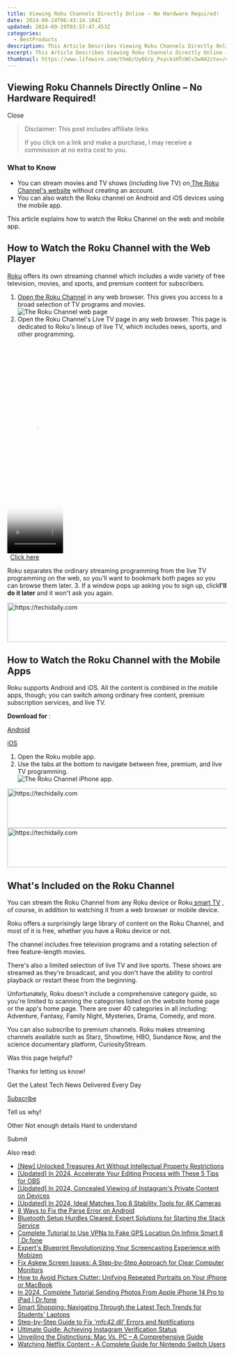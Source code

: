 ```yaml
---
title: Viewing Roku Channels Directly Online – No Hardware Required!
date: 2024-09-24T06:43:14.104Z
updated: 2024-09-29T03:57:47.453Z
categories:
  - BestProducts
description: This Article Describes Viewing Roku Channels Directly Online – No Hardware Required!
excerpt: This Article Describes Viewing Roku Channels Directly Online – No Hardware Required!
thumbnail: https://www.lifewire.com/thmb/Uy0Grp_PxycksHTcWCv3wAH2zto=/400x300/filters:no_upscale():max_bytes(150000):strip_icc():format(webp)/how-to-watch-the-roku-channel-without-a-roku-device-hero-9d9df069adb942b4926fc9b4709c14ee.jpg
---
```


## Viewing Roku Channels Directly Online – No Hardware Required!

Close 

>  Disclaimer: This post includes affiliate links
>
>  If you click on a link and make a purchase, I may receive a commission at no extra cost to you.
>

###  What to Know

* You can stream movies and TV shows (including live TV) on[ The Roku Channel's website](https://www.roku.com/whats-on/the-roku-channel) without creating an account.
* You can also watch the Roku channel on Android and iOS devices using the mobile app.

 This article explains how to watch the Roku Channel on the web and mobile app.

##  How to Watch the Roku Channel with the Web Player

[ Roku](https://www.lifewire.com/what-is-a-roku-4142216) offers its own streaming channel which includes a wide variety of free television, movies, and sports, and premium content for subscribers.

1. [ Open the Roku Channel](https://therokuchannel.roku.com/) in any web browser. This gives you access to a broad selection of TV programs and movies.  
![The Roku Channel web page](https://www.lifewire.com/thmb/r3XdDoivdeTWiJypvAt-yMx0cTw=/1500x0/filters:no_upscale():max_bytes(150000):strip_icc():format(webp)/how-to-watch-the-roku-channel-without-a-roku-device-1-a5f3d3adcfbc40819e1d01627cdec373.jpg)
2. Open the Roku Channel's Live TV page in any web browser. This page is dedicated to Roku's lineup of live TV, which includes news, sports, and other programming.  

<!-- affiliate ads begin -->
<span id="1993647">
					<video width="128" height="480" style="cursor:pointer"
           poster="//a.impactradius-go.com/display-clicktoplayimage/1993647.png"
           onclick="if(!this.playClicked){this.play();this.setAttribute('controls',true);this.playClicked=true;}">
	   <source src="//a.impactradius-go.com/display-ad/22993-1993647">
	   <img src="//a.impactradius-go.com/display-clicktoplayimage/1993647.png" style="border: none; height: 100%; width: 100%; object-fit: contain">
	</video>
	<div style="width:80px;text-align:center"><a href="javascript:window.open(decodeURIComponent('https%3A%2F%2Fhomestyler.sjv.io%2Fc%2F5597632%2F1993647%2F22993'), '_blank');void(0);">Click here</a></div>
</span>
<img height="0" width="0" src="https://imp.pxf.io/i/5597632/1993647/22993" style="position:absolute;visibility:hidden;" border="0" />
<!-- affiliate ads end -->

 Roku separates the ordinary streaming programming from the live TV programming on the web, so you'll want to bookmark both pages so you can browse them later.
3. If a window pops up asking you to sign up, click**I'll do it later** and it won't ask you again.

<!-- affiliate ads begin -->
<a href="https://aligracehair.sjv.io/c/5597632/1997648/19272" target="_top" id="1997648">
  <img src="//a.impactradius-go.com/display-ad/19272-1997648" border="0" alt="https://techidaily.com" width="728" height="90"/>
</a>
<img height="0" width="0" src="https://aligracehair.sjv.io/i/5597632/1997648/19272" style="position:absolute;visibility:hidden;" border="0" />
<!-- affiliate ads end -->

##  How to Watch the Roku Channel with the Mobile Apps

 Roku supports Android and iOS. All the content is combined in the mobile apps, though; you can switch among ordinary free content, premium subscription services, and live TV.

**Download for** :

[ Android ](https://play.google.com/store/apps/details?id=com.roku.remote&hl=en%5FUS) 

[ iOS ](https://apps.apple.com/us/app/the-roku-app-official/id482066631) 

1. Open the Roku mobile app.
2. Use the tabs at the bottom to navigate between free, premium, and live TV programming.  
![The Roku Channel iPhone app.](https://www.lifewire.com/thmb/gPmLQjmsvoF1lQZYxk93K9Zu0ZQ=/1500x0/filters:no_upscale():max_bytes(150000):strip_icc():format(webp)/how-to-watch-the-roku-channel-without-a-roku-device-iphone-ff76e605a1ec4ec98529f03d8f4f12fa.jpg)

<!-- affiliate ads begin -->
<a href="https://ephamedtechinc.pxf.io/c/5597632/2137221/26400" target="_top" id="2137221">
  <img src="//a.impactradius-go.com/display-ad/26400-2137221" border="0" alt="https://techidaily.com" width="728" height="90"/>
</a>
<img height="0" width="0" src="https://ephamedtechinc.pxf.io/i/5597632/2137221/26400" style="position:absolute;visibility:hidden;" border="0" />
<!-- affiliate ads end -->

<!-- affiliate ads begin -->
<a href="https://appsumo.8odi.net/c/5597632/2044586/7443" target="_top" id="2044586">
  <img src="//a.impactradius-go.com/display-ad/7443-2044586" border="0" alt="https://techidaily.com" width="728" height="90"/>
</a>
<img height="0" width="0" src="https://appsumo.8odi.net/i/5597632/2044586/7443" style="position:absolute;visibility:hidden;" border="0" />
<!-- affiliate ads end -->

##  What's Included on the Roku Channel

 You can stream the Roku Channel from any Roku device or Roku[ smart TV](https://www.lifewire.com/best-smart-tvs-4135681) , of course, in addition to watching it from a web browser or mobile device.

 Roku offers a surprisingly large library of content on the Roku Channel, and most of it is free, whether you have a Roku device or not.

 The channel includes free television programs and a rotating selection of free feature-length movies.

 There's also a limited selection of live TV and live sports. These shows are streamed as they're broadcast, and you don't have the ability to control playback or restart these from the beginning.

 Unfortunately, Roku doesn't include a comprehensive category guide, so you're limited to scanning the categories listed on the website home page or the app's home page. There are over 40 categories in all including: Adventure, Fantasy, Family Night, Mysteries, Drama, Comedy, and more.

 You can also subscribe to premium channels. Roku makes streaming channels available such as Starz, Showtime, HBO, Sundance Now, and the science documentary platform, CuriosityStream.

Was this page helpful?

Thanks for letting us know!

 Get the Latest Tech News Delivered Every Day

[ Subscribe ](https://www.lifewire.com/#) 

Tell us why!

 Other  Not enough details  Hard to understand 

 Submit 

<ins class="adsbygoogle"
     style="display:block"
     data-ad-format="autorelaxed"
     data-ad-client="ca-pub-7571918770474297"
     data-ad-slot="1223367746"></ins>

<ins class="adsbygoogle"
     style="display:block"
     data-ad-client="ca-pub-7571918770474297"
     data-ad-slot="8358498916"
     data-ad-format="auto"
     data-full-width-responsive="true"></ins>

<span class="atpl-alsoreadstyle">Also read:</span>
<div><ul>
<li><a href="https://some-skills.techidaily.com/new-unlocked-treasures-art-without-intellectual-property-restrictions/"><u>[New] Unlocked Treasures Art Without Intellectual Property Restrictions</u></a></li>
<li><a href="https://screen-recording.techidaily.com/updated-in-2024-accelerate-your-editing-process-with-these-5-tips-for-obs/"><u>[Updated] In 2024, Accelerate Your Editing Process with These 5 Tips for OBS</u></a></li>
<li><a href="https://instagram-video-files.techidaily.com/updated-in-2024-concealed-viewing-of-instagrams-private-content-on-devices/"><u>[Updated] In 2024, Concealed Viewing of Instagram's Private Content on Devices</u></a></li>
<li><a href="https://article-posts.techidaily.com/updated-in-2024-ideal-matches-top-8-stability-tools-for-4k-cameras/"><u>[Updated] In 2024, Ideal Matches Top 8 Stability Tools for 4K Cameras</u></a></li>
<li><a href="https://techtrends.techidaily.com/8-ways-to-fix-the-parse-error-on-android/"><u>8 Ways to Fix the Parse Error on Android</u></a></li>
<li><a href="https://common-error.techidaily.com/bluetooth-setup-hurdles-cleared-expert-solutions-for-starting-the-stack-service/"><u>Bluetooth Setup Hurdles Cleared: Expert Solutions for Starting the Stack Service</u></a></li>
<li><a href="https://fake-location.techidaily.com/complete-tutorial-to-use-vpna-to-fake-gps-location-on-infinix-smart-8-drfone-by-drfone-virtual-android/"><u>Complete Tutorial to Use VPNa to Fake GPS Location On Infinix Smart 8 | Dr.fone</u></a></li>
<li><a href="https://video-capture.techidaily.com/experts-blueprint-revolutionizing-your-screencasting-experience-with-mobizen/"><u>Expert's Blueprint Revolutionizing Your Screencasting Experience with Mobizen</u></a></li>
<li><a href="https://techtrends.techidaily.com/fix-askew-screen-issues-a-step-by-step-approach-for-clear-computer-monitors/"><u>Fix Askew Screen Issues: A Step-by-Step Approach for Clear Computer Monitors</u></a></li>
<li><a href="https://fox-that.techidaily.com/how-to-avoid-picture-clutter-unifying-repeated-portraits-on-your-iphone-or-macbook/"><u>How to Avoid Picture Clutter: Unifying Repeated Portraits on Your iPhone or MacBook</u></a></li>
<li><a href="https://iphone-transfer.techidaily.com/in-2024-complete-tutorial-sending-photos-from-apple-iphone-14-pro-to-ipad-drfone-by-drfone-transfer-from-ios/"><u>In 2024, Complete Tutorial Sending Photos From Apple iPhone 14 Pro to iPad | Dr.fone</u></a></li>
<li><a href="https://techtrends.techidaily.com/smart-shopping-navigating-through-the-latest-tech-trends-for-students-laptops/"><u>Smart Shopping: Navigating Through the Latest Tech Trends for Students' Laptops</u></a></li>
<li><a href="https://techtrends.techidaily.com/step-by-step-guide-to-fix-mfc42dll-errors-and-notifications/"><u>Step-by-Step Guide to Fix 'mfc42.dll' Errors and Notifications</u></a></li>
<li><a href="https://techtrends.techidaily.com/ultimate-guide-achieving-instagram-verification-status/"><u>Ultimate Guide: Achieving Instagram Verification Status</u></a></li>
<li><a href="https://techtrends.techidaily.com/unveiling-the-distinctions-mac-vs-pc-a-comprehensive-guide/"><u>Unveiling the Distinctions: Mac Vs. PC – A Comprehensive Guide</u></a></li>
<li><a href="https://techtrends.techidaily.com/watching-netflix-content-a-complete-guide-for-nintendo-switch-users/"><u>Watching Netflix Content – A Complete Guide for Nintendo Switch Users</u></a></li>
</ul></div>

